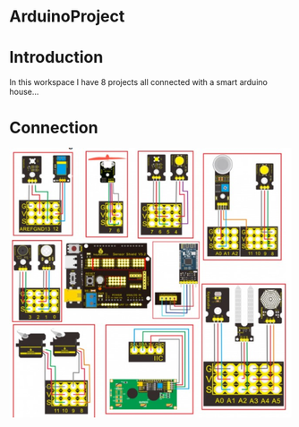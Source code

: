 # ArduinoProject

# Introduction

In this workspace I have 8 projects all connected with a smart arduino house...

# Connection 

<img src="\ConnectionDiagram.jpg" alt="Connection" />